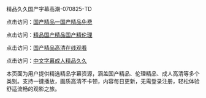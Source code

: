 精品久久国产字幕高潮-070825-TD

点击访问：<a href="https://heiliaowzu4ur.pages.dev">国产精品一国产精品免费</a>

点击访问：<a href="https://heiliaozj3tjd.pages.dev">精品国产精品国产精伦理</a>

点击访问：<a href="https://heiliaoe8ajia.pages.dev">国产精品高清在线观看</a>

点击访问：<a href="https://heiliaoxqkkct.pages.dev">中文字幕成人精品久久</a>

本页面为用户提供精选精品字幕资源，涵盖国产精品、伦理精品、成人高清等多个类别。支持一键播放，画质高清不卡顿，内容每日更新，无需登录注册，轻松体验舒适流畅的观影之旅。

<span style="display:none;">[Canonical link](https://github.com/MA070825/MA10 ）</span>
